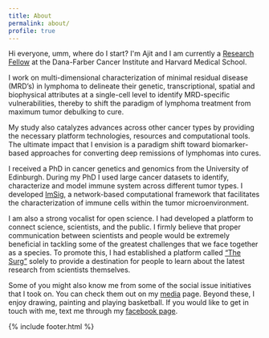 ```yaml
---
title: About
permalink: about/
profile: true
---
```


Hi everyone, umm, where do I start? I'm Ajit and I am currently a [Research Fellow](https://scholar.harvard.edu/ajitjohnson) at the Dana-Farber Cancer Institute and Harvard Medical School.


I work on multi-dimensional characterization of minimal residual disease (MRD’s) in lymphoma to delineate their genetic, transcriptional, spatial and biophysical attributes at a single-cell level to identify MRD-specific vulnerabilities, thereby to shift the paradigm of lymphoma treatment from maximum tumor debulking to cure.


My study also catalyzes advances across other cancer types by providing the necessary platform technologies, resources and computational tools. The ultimate impact that I envision is a paradigm shift toward biomarker-based approaches for converting deep remissions of lymphomas into cures.


I received a PhD in cancer genetics and genomics from the University of Edinburgh. During my PhD I used large cancer datasets to identify, characterize and model immune system across different tumor types. I developed [ImSig](https://github.com/ajitjohnson/imsig), a network-based computational framework that facilitates the characterization of immune cells within the tumor microenvironment.


I am also a strong vocalist for open science. I had developed a platform to connect science, scientists, and the public. I firmly believe that proper communication between scientists and people would be extremely beneficial in tackling some of the greatest challenges that we face together as a species. To promote this, I had established a platform called [“The Surg”](https://thesurg.com/) solely to provide a destination for people to learn about the latest research from scientists themselves.


Some of you might also know me from some of the social issue initiatives that I took on. You can check them out on my [media](/media) page. Beyond these, I enjoy drawing, painting and playing basketball. If you would like to get in touch with me, text me through my [facebook page](https://www.facebook.com/ajitjohnsonnirmal).


{% include footer.html %}

